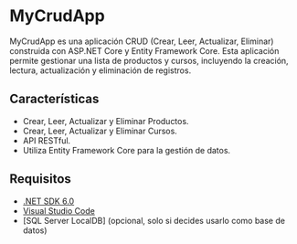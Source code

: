 # MyCrudApp

MyCrudApp es una aplicación CRUD (Crear, Leer, Actualizar, Eliminar) construida con ASP.NET Core y Entity Framework Core. Esta aplicación permite gestionar una lista de productos y cursos, incluyendo la creación, lectura, actualización y eliminación de registros.

## Características

- Crear, Leer, Actualizar y Eliminar Productos.
- Crear, Leer, Actualizar y Eliminar Cursos.
- API RESTful.
- Utiliza Entity Framework Core para la gestión de datos.

## Requisitos

- [.NET SDK 6.0](https://dotnet.microsoft.com/download)
- [Visual Studio Code](https://code.visualstudio.com/)
- [SQL Server LocalDB] (opcional, solo si decides usarlo como base de datos)


